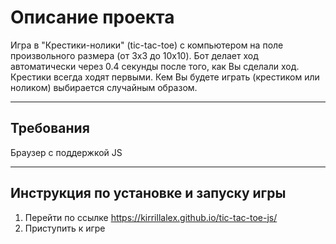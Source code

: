 # Описание проекта

Игра в "Крестики-нолики" (tic-tac-toe) с компьютером на поле произвольного размера (от 3x3 до 10x10).
Бот делает ход автоматически через 0.4 секунды после того, как Вы сделали ход.
Крестики всегда ходят первыми.
Кем Вы будете играть (крестиком или ноликом) выбирается случайным образом.

* * *

## Требования

Браузер с поддержкой JS

* * *

## Инструкция по установке и запуску игры

1. Перейти по ссылке https://kirrillalex.github.io/tic-tac-toe-js/
2. Приступить к игре

